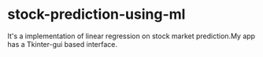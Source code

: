 # stock-prediction-using-ml
It's a implementation of linear regression on stock market prediction.My app has a Tkinter-gui based interface.
